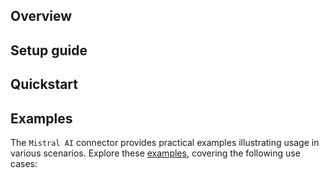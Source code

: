 ## Overview

[//]: # (TODO: Add overview mentioning the purpose of the module, supported REST API versions, and other high-level details.)

## Setup guide

[//]: # (TODO: Add detailed steps to obtain credentials and configure the module.)

## Quickstart

[//]: # (TODO: Add a quickstart guide to demonstrate a basic functionality of the module, including sample code snippets.)

## Examples

The `Mistral AI` connector provides practical examples illustrating usage in various scenarios. Explore these [examples](https://github.com/module-ballerinax-mistral/tree/main/examples/), covering the following use cases:

[//]: # (TODO: Add examples)
